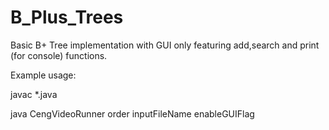 # B_Plus_Trees
Basic B+ Tree implementation with GUI only featuring add,search and print (for console) functions.

Example usage:

javac *.java

java CengVideoRunner order inputFileName enableGUIFlag
